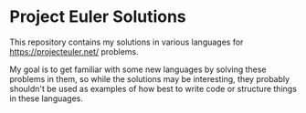 # Project Euler Solutions
This repository contains my solutions in various languages for https://projecteuler.net/ problems.

My goal is to get familiar with some new languages by solving these problems in them, so while the solutions may be interesting, they probably shouldn't be used as examples of how best to write code or structure things in these languages.